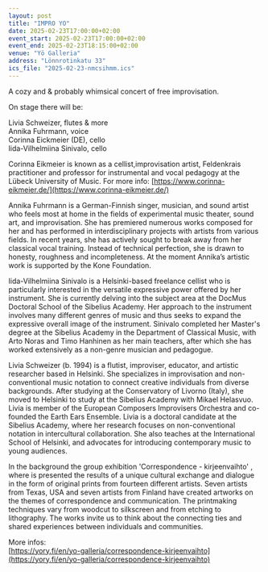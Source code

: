 ```yaml
---
layout: post
title: "IMPRO YO"
date: 2025-02-23T17:00:00+02:00
event_start: 2025-02-23T17:00:00+02:00
event_end: 2025-02-23T18:15:00+02:00
venue: "Yö Galleria"
address: "Lönnrotinkatu 33"
ics_file: "2025-02-23-nmcsihmm.ics"
---
```


A cozy and & probably whimsical concert of free improvisation.   
  
On stage there will be:  
  
Livia Schweizer, flutes & more  
Annika Fuhrmann, voice  
Corinna Eickmeier (DE), cello  
Iida-Vilhelmiina Sinivalo, cello  
  
Corinna Eikmeier is known as a cellist,improvisation artist, Feldenkrais practitioner and professor for instrumental and vocal pedagogy at the Lübeck University of Music. For more info: [https://www.corinna-eikmeier.de/](https://www.corinna-eikmeier.de/)  
  
Annika Fuhrmann is a German-Finnish singer, musician, and sound artist who feels most at home in the fields of experimental music theater, sound art, and improvisation. She has premiered numerous works composed for her and has performed in interdisciplinary projects with artists from various fields. In recent years, she has actively sought to break away from her classical vocal training. Instead of technical perfection, she is drawn to honesty, roughness and incompleteness. At the moment Annika’s artistic work is supported by the Kone Foundation.  
  
Iida-Vilhelmiina Sinivalo is a Helsinki-based freelance cellist who is particularly interested in the versatile expressive power offered by her instrument. She is currently delving into the subject area at the DocMus Doctoral School of the Sibelius Academy. Her approach to the instrument involves many different genres of music and thus seeks to expand the expressive overall image of the instrument. Sinivalo completed her Master's degree at the Sibelius Academy in the Department of Classical Music, with Arto Noras and Timo Hanhinen as her main teachers, after which she has worked extensively as a non-genre musician and pedagogue.  
  
Livia Schweizer (b. 1994) is a flutist, improviser, educator, and artistic researcher based in Helsinki. She specializes in improvisation and non-conventional music notation to connect creative individuals from diverse backgrounds. After studying at the Conservatory of Livorno (Italy), she moved to Helsinki to study at the Sibelius Academy with Mikael Helasvuo. Livia is member of the European Composers Improvisers Orchestra and co-founded the Earth Ears Ensemble. Livia is a doctoral candidate at the Sibelius Academy, where her research focuses on non-conventional notation in intercultural collaboration. She also teaches at the International School of Helsinki, and advocates for introducing contemporary music to young audiences.  
  
In the background the group exhibition 'Correspondence - kirjeenvaihto' , where is presented the results of a unique cultural exchange and dialogue in the form of original prints from fourteen different artists. Seven artists from Texas, USA and seven artists from Finland have created artworks on the themes of correspondence and communication. The printmaking techniques vary from woodcut to silkscreen and from etching to lithography. The works invite us to think about the connecting ties and shared experiences between individuals and communities.  
  
More infos:  
[https://yory.fi/en/yo-galleria/correspondence-kirjeenvaihto](https://yory.fi/en/yo-galleria/correspondence-kirjeenvaihto)

